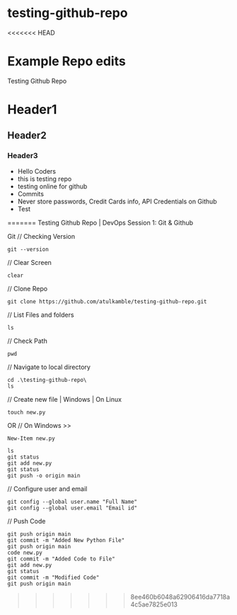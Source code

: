 # testing-github-repo
<<<<<<< HEAD


# Example Repo edits
Testing Github Repo
# Header1
## Header2
### Header3
- Hello Coders
- this is testing repo
- testing online for github
- Commits
- Never store passwords, Credit Cards info, API Credentials on Github
- Test 



=======
Testing Github Repo | DevOps Session 1: Git & Github

Git
// Checking Version
```
git --version
```
// Clear Screen
```
clear
```
// Clone Repo
```
git clone https://github.com/atulkamble/testing-github-repo.git
```
// List Files and folders
```
ls
```
// Check Path
```
pwd
```
// Navigate to local directory
```
cd .\testing-github-repo\
ls
```
// Create new file | Windows | On Linux 
```
touch new.py
```
OR
// On Windows >>
```
New-Item new.py
```
```
ls
git status
git add new.py
git status
git push -o origin main
```
// Configure user and email
```
git config --global user.name "Full Name"
git config --global user.email "Email id"
```
// Push Code
```
git push origin main
git commit -m "Added New Python File"
git push origin main
code new.py
git commit -m "Added Code to File"
git add new.py
git status
git commit -m "Modified Code"
git push origin main
```
>>>>>>> 8ee460b6048a62906416da7718a4c5ae7825e013
